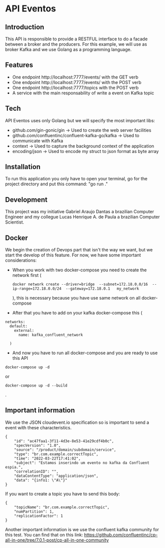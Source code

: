 # API Eventos
## Introduction

This API is responsible to provide a RESTFUL interface to do a facade between a broker and the producers.
For this example, we will use as broker Kafka and we use Golang as a programming language.

## Features

- One endpoint http://localhost:7777/events/ with the GET verb
- One endpoint http://localhost:7777/events/ with the POST verb
- One endpoint http://localhost:7777/topics with the POST verb
- A service with the main responsability of write a event on Kafka topic

## Tech

API Eventos uses only Golang but we will specify the most important libs:

- github.com/gin-gonic/gin -> Used to create the web server facilities
- github.com/confluentinc/confluent-kafka-go/kafka -> Used to communicate with Kafka
- context -> Used to capture the background context of the application
- encoding/json -> Used to encode my struct to json format as byte array

## Installation

To run this application you only have to open your terminal, go for the project directory and put this command:
"go run ."

## Development

This project was my initiative Gabriel Araujo Dantas a brazilian Computer Engineer and my collegue Lucas Henrique A. de Paula a brazilian Computer Scientist.

## Docker

We begin the creation of Devops part that isn't the way we want, but we start the develop of this feature. For now, we have some important considerations:

- When you work with two docker-compose you need to create the network first (
  ```
  docker network create --driver=bridge  --subnet=172.18.0.0/16  --ip-range=172.18.0.0/24  --gateway=172.18.0.1   my_network
  ```
  ), this is necessary because you have use same network on all docker-compose
  
- After that you have to add on your kafka docker-compose this (
```
networks: 
  default: 
    external: 
      name: kafka_confluent_network
```
      )
- And now you have to run all docker-compose and you are ready to use this API
```
docker-compose up -d
```
or
```
docker-compose up -d --build
```
.

## Important information

We use the JSON cloudevent.io specification so is important to send a event with these characteristics.
```
{
    "id": "ac47faa1-3f11-4d3e-8e53-41e29cdf4b0c", 
    "specVersion": "1.0", 
    "source": "/product/domain/subdomain/service", 
    "type": "br.com.example.correctTopic", 
    "time": "2022-03-22T17:41:02",
    "subject": "Estamos inserindo um evento no kafka da Confluent espia.", 
    "correlationID": "", 
    "dataContentType": "application/json", 
    "data": "{info1: \"A\"}"
}
```

If you want to create a topic you have to send this body:

```
{
    "topicName": "br.com.example.correctTopic",
    "numPartition": 1,
    "replicationFactor": 1
}
```

Another important information is we use the confluent kafka community for this test. You can find that on this link: https://github.com/confluentinc/cp-all-in-one/tree/7.0.1-post/cp-all-in-one-community 
